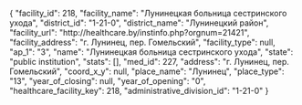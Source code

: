 {
    "facility_id": 218,
    "facility_name": "Лунинецкая больница сестринского ухода",
    "district_id": "1-21-0",
    "district_name": "Лунинецкий район",
    "facility_url": "http:\/\/healthcare.by\/instinfo.php?orgnum=21421",
    "facility_address": "г. Лунинец, пер. Гомельский",
    "facility_type": null,
    "ap_1": "3",
    "name": "Лунинецкая больница сестринского ухода",
    "state": "public institution",
    "stats": [],
    "med_id": 227,
    "address": "г. Лунинец, пер. Гомельский",
    "coord_x_y": null,
    "place_name": "Лунинец",
    "place_type": "13",
    "year_of_closing": null,
    "year_of_opening": "0",
    "healthcare_facility_key": 218,
    "administrative_division_id": "1-21-0"
}
